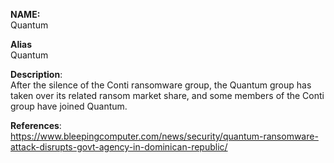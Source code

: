 **NAME:**  
Quantum


**Alias**  
Quantum


**Description**:   
After the silence of the Conti ransomware group, the Quantum group has taken over its related ransom market share, and some members of the Conti group have joined Quantum.




**References**:  
https://www.bleepingcomputer.com/news/security/quantum-ransomware-attack-disrupts-govt-agency-in-dominican-republic/